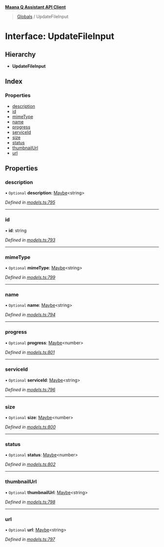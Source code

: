 **[Maana Q Assistant API Client](../README.md)**

> [Globals](../README.md) / UpdateFileInput

# Interface: UpdateFileInput

## Hierarchy

* **UpdateFileInput**

## Index

### Properties

* [description](updatefileinput.md#description)
* [id](updatefileinput.md#id)
* [mimeType](updatefileinput.md#mimetype)
* [name](updatefileinput.md#name)
* [progress](updatefileinput.md#progress)
* [serviceId](updatefileinput.md#serviceid)
* [size](updatefileinput.md#size)
* [status](updatefileinput.md#status)
* [thumbnailUrl](updatefileinput.md#thumbnailurl)
* [url](updatefileinput.md#url)

## Properties

### description

• `Optional` **description**: [Maybe](../README.md#maybe)\<string>

*Defined in [models.ts:795](https://github.com/maana-io/q-assistant-client/blob/18eccdb/src/models.ts#L795)*

___

### id

•  **id**: string

*Defined in [models.ts:793](https://github.com/maana-io/q-assistant-client/blob/18eccdb/src/models.ts#L793)*

___

### mimeType

• `Optional` **mimeType**: [Maybe](../README.md#maybe)\<string>

*Defined in [models.ts:799](https://github.com/maana-io/q-assistant-client/blob/18eccdb/src/models.ts#L799)*

___

### name

• `Optional` **name**: [Maybe](../README.md#maybe)\<string>

*Defined in [models.ts:794](https://github.com/maana-io/q-assistant-client/blob/18eccdb/src/models.ts#L794)*

___

### progress

• `Optional` **progress**: [Maybe](../README.md#maybe)\<number>

*Defined in [models.ts:801](https://github.com/maana-io/q-assistant-client/blob/18eccdb/src/models.ts#L801)*

___

### serviceId

• `Optional` **serviceId**: [Maybe](../README.md#maybe)\<string>

*Defined in [models.ts:796](https://github.com/maana-io/q-assistant-client/blob/18eccdb/src/models.ts#L796)*

___

### size

• `Optional` **size**: [Maybe](../README.md#maybe)\<number>

*Defined in [models.ts:800](https://github.com/maana-io/q-assistant-client/blob/18eccdb/src/models.ts#L800)*

___

### status

• `Optional` **status**: [Maybe](../README.md#maybe)\<number>

*Defined in [models.ts:802](https://github.com/maana-io/q-assistant-client/blob/18eccdb/src/models.ts#L802)*

___

### thumbnailUrl

• `Optional` **thumbnailUrl**: [Maybe](../README.md#maybe)\<string>

*Defined in [models.ts:798](https://github.com/maana-io/q-assistant-client/blob/18eccdb/src/models.ts#L798)*

___

### url

• `Optional` **url**: [Maybe](../README.md#maybe)\<string>

*Defined in [models.ts:797](https://github.com/maana-io/q-assistant-client/blob/18eccdb/src/models.ts#L797)*
